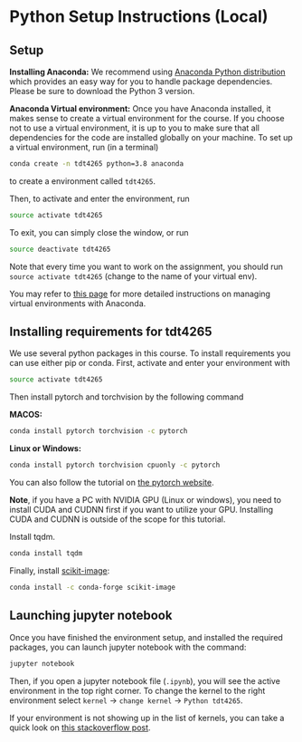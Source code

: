 # Python Setup Instructions (Local)

## Setup

**Installing Anaconda:** We recommend using [Anaconda Python distribution](https://www.anaconda.com/download/) which provides an easy way for you to handle package dependencies. Please be sure to download the Python 3 version.

**Anaconda Virtual environment:** Once you have Anaconda installed, it makes sense to create a virtual environment for the course. If you choose not to use a virtual environment, it is up to you to make sure that all dependencies for the code are installed globally on your machine. To set up a virtual environment, run (in a terminal) 

```bash
conda create -n tdt4265 python=3.8 anaconda
```

to create a environment called `tdt4265`. 

Then, to activate and enter the environment, run

```bash
source activate tdt4265
```

To exit, you can simply close the window, or run

```bash
source deactivate tdt4265
```

Note that every time you want to work on the assignment, you should run `source activate tdt4265` (change to the name of your virtual env).

You may refer to [this page](https://conda.io/docs/user-guide/tasks/manage-environments.html) for more detailed instructions on managing virtual environments with Anaconda.

## Installing requirements for tdt4265
We use several python packages in this course. To install requirements you can use either pip or conda. First, activate and enter your environment with 

```bash
source activate tdt4265
```



Then install pytorch and torchvision by the following command

**MACOS:** 
```bash
conda install pytorch torchvision -c pytorch
```

**Linux or Windows:**
```bash
conda install pytorch torchvision cpuonly -c pytorch
```

You can also follow the tutorial on [the pytorch website](https://pytorch.org/get-started/locally/).

**Note**, if you have a PC with NVIDIA GPU (Linux or windows), you need to install CUDA and CUDNN first if you want to utilize your GPU. Installing CUDA and CUDNN is outside of the scope for this tutorial.

Install tqdm.

```bash
conda install tqdm
```

Finally, install [scikit-image](https://scikit-image.org/docs/stable/install.html):
```bash
conda install -c conda-forge scikit-image
```



## Launching jupyter notebook

Once you have finished the environment setup, and installed the required packages, you can launch jupyter notebook with the command:

```bash
jupyter notebook
```

Then, if you open a jupyter notebook file (`.ipynb`), you will see the active environment in the top right corner. To change the kernel to the right environment select `kernel` -> `change kernel` -> `Python tdt4265`. 

If your environment is not showing up in the list of kernels, you can take a quick look on [this stackoverflow post](https://stackoverflow.com/questions/39604271/conda-environments-not-showing-up-in-jupyter-notebook).
